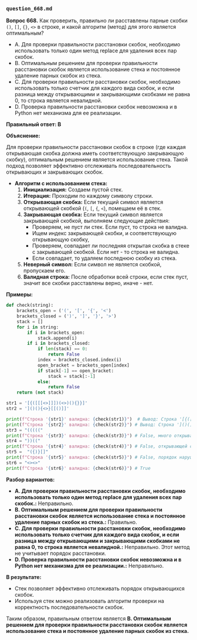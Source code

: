 ### `question_668.md`

**Вопрос 668.** Как проверить, правильно ли расставлены парные скобки `()`, `[]`, `{}`, `<>` в строке, и какой алгоритм (метод) для этого является оптимальным?

- A. Для проверки правильности расстановки скобок, необходимо использовать только один метод replace для удаления всех пар скобок.
-  B.  Оптимальным решением для проверки правильности расстановки скобок является использование стека и постоянное удаление парных скобок из стека.
-   C. Для проверки правильности расстановки скобок, необходимо использовать только счетчик для каждого вида скобок, и если разница между открывающими и закрывающими скобками не равна 0, то строка является невалидной.
-  D. Проверка правильности расстановки скобок  невозможна и в Python нет механизма для ее реализации.

**Правильный ответ: B**

**Объяснение:**

Для проверки правильности расстановки скобок в строке (где каждая открывающая скобка должна иметь соответствующую закрывающую скобку), оптимальным решением является использование стека. Такой подход позволяет эффективно отслеживать последовательность открывающих и закрывающих скобок.

*  **Алгоритм с использованием стека:**
    1. **Инициализация:** Создаем пустой стек.
    2.  **Итерация:** Проходим по каждому символу строки.
    3.  **Открывающая скобка:** Если текущий символ является открывающей скобкой (`(`, `[`, `{`, `<`), помещаем её в стек.
    4.  **Закрывающая скобка:** Если текущий символ является закрывающей скобкой, выполняем следующие действия:
          * Проверяем,  не пуст ли стек. Если пуст, то  строка не валидна.
          *  Ищем индекс закрывающей скобки, и соответствующую открывающую скобку,  
         *  Проверяем, совпадает ли последняя открытая скобка в стеке с закрывающей скобкой. Если нет -  то строка не валидна.
         *    Если совпадает, то удаляем последнюю скобку из стека.
    5.  **Неверный символ:** Если символ не является скобкой, пропускаем его.
    6.   **Валидная строка:**  После обработки всей строки, если стек пуст, значит все скобки расставлены верно, иначе - нет.

**Примеры:**
```python
def check(string):
    brackets_open = ('(', '[', '{', '<')
    brackets_closed = (')', ']', '}', '>')
    stack = []
    for i in string:
        if i in brackets_open:
            stack.append(i)
        if i in brackets_closed:
            if len(stack) == 0:
                return False
            index = brackets_closed.index(i)
            open_bracket = brackets_open[index]
            if stack[-1] == open_bracket:
                stack = stack[:-1]
            else:
                return False
    return (not stack)

str1 = '[{([[[<>]]])(<>)(){}}]'
str2 = ']()(){<>}[[()]]'

print(f"Строка '{str1}' валидна: {check(str1)}")  # Вывод: Строка '[{([[[<>]]])(<>)(){}}]' валидна: True
print(f"Строка '{str2}' валидна: {check(str2)}") # Вывод: Строка ']()(){<>}[[()]]' валидна: False
str3 = "((((("
print(f"Строка '{str3}' валидна: {check(str3)}") # False, много открывающих скобок, но нет закрывающих
str4 = "))(("
print(f"Строка '{str4}' валидна: {check(str4)}") # False, открывающей скобки перед закрывающими нет.
str5 =  "({)}[]"
print(f"Строка '{str5}' валидна: {check(str5)}") # False, порядок нарушен.
str6 = "<><>"
print(f"Строка '{str6}' валидна: {check(str6)}") # True

```

**Разбор вариантов:**
*   **A. Для проверки правильности расстановки скобок, необходимо использовать только один метод replace для удаления всех пар скобок.:** Неправильно.
*   **B. Оптимальным решением для проверки правильности расстановки скобок является использование стека и постоянное удаление парных скобок из стека.:** Правильно.
*   **C. Для проверки правильности расстановки скобок, необходимо использовать только счетчик для каждого вида скобок, и если разница между открывающими и закрывающими скобками не равна 0, то строка является невалидной.:** Неправильно. Этот метод не учитывает порядок расстановки.
*  **D. Проверка правильности расстановки скобок  невозможна и в Python нет механизма для ее реализации.:** Неправильно.

**В результате:**
*   Стек позволяет эффективно отслеживать порядок открывающихся скобок.
*  Используя стек  можно реализовать алгоритм проверки на корректность последовательности скобок.

Таким образом, правильным ответом является **B. Оптимальным решением для проверки правильности расстановки скобок является использование стека и постоянное удаление парных скобок из стека.**
